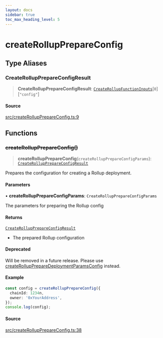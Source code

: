 ```yaml
---
layout: docs
sidebar: true
toc_max_heading_level: 5
---
```


# createRollupPrepareConfig

## Type Aliases

### CreateRollupPrepareConfigResult

> **CreateRollupPrepareConfigResult**: [`CreateRollupFunctionInputs`](types/createRollupTypes.md#createrollupfunctioninputs)\[`0`\]\[`"config"`\]

#### Source

[src/createRollupPrepareConfig.ts:9](https://github.com/anegg0/arbitrum-orbit-sdk/blob/1aa2030374f41bb1bf01834ef0c05d2e6663f5e5/src/createRollupPrepareConfig.ts#L9)

## Functions

### ~~createRollupPrepareConfig()~~

> **createRollupPrepareConfig**(`createRollupPrepareConfigParams`): [`CreateRollupPrepareConfigResult`](createRollupPrepareConfig.md#createrollupprepareconfigresult)

Prepares the configuration for creating a Rollup deployment.

#### Parameters

• **createRollupPrepareConfigParams**: `CreateRollupPrepareConfigParams`

The parameters for preparing the Rollup config

#### Returns

[`CreateRollupPrepareConfigResult`](createRollupPrepareConfig.md#createrollupprepareconfigresult)

- The prepared Rollup configuration

#### Deprecated

Will be removed in a future release. Please use [createRollupPrepareDeploymentParamsConfig](createRollupPrepareDeploymentParamsConfig.md#createrolluppreparedeploymentparamsconfig) instead.

#### Example

```ts
const config = createRollupPrepareConfig({
  chainId: 1234n,
  owner: '0xYourAddress',
});
console.log(config);
```

#### Source

[src/createRollupPrepareConfig.ts:38](https://github.com/anegg0/arbitrum-orbit-sdk/blob/1aa2030374f41bb1bf01834ef0c05d2e6663f5e5/src/createRollupPrepareConfig.ts#L38)
